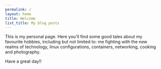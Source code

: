 ```yaml
---
permalink: /
layout: home
title: Welcome
list_title: My blog posts
---
```


This is my personal page. Here you'll find some good tales about my favourite hobbies, including but not limited to: me fighting with the new realms of technology, linux configurations, containers, networking, cooking and photography.

Have a great day!!
